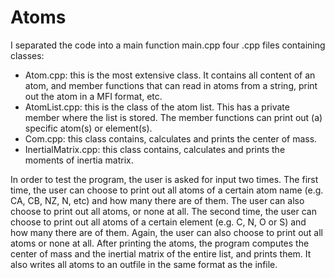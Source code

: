 # Atoms

I separated the code into a main function main.cpp four .cpp files containing classes:
*	Atom.cpp: this is the most extensive class. It contains all content of an atom, and member functions that can read in atoms from a string, print out the atom in a MFI format, etc.
*	AtomList.cpp: this is the class of the atom list. This has a private member where the list is stored.  The member functions can print out (a) specific atom(s) or element(s).
*	Com.cpp: this class contains, calculates and prints the center of mass.
*	InertialMatrix.cpp: this class contains, calculates and prints the moments of inertia matrix.

In order to test the program, the user is asked for input two times. The first time, the user can choose to print out all atoms of a certain atom name (e.g. CA, CB, NZ, N, etc) and how many there are of them. The user can also choose to print out all atoms, or none at all. 
The second time, the user can choose to print out all atoms of a certain element (e.g. C, N, O or S) and how many there are of them. Again, the user can also choose to print out all atoms or none at all.
After printing the atoms, the program computes the center of mass and the inertial matrix of the entire list, and prints them. It also writes all atoms to an outfile in the same format as the infile.

